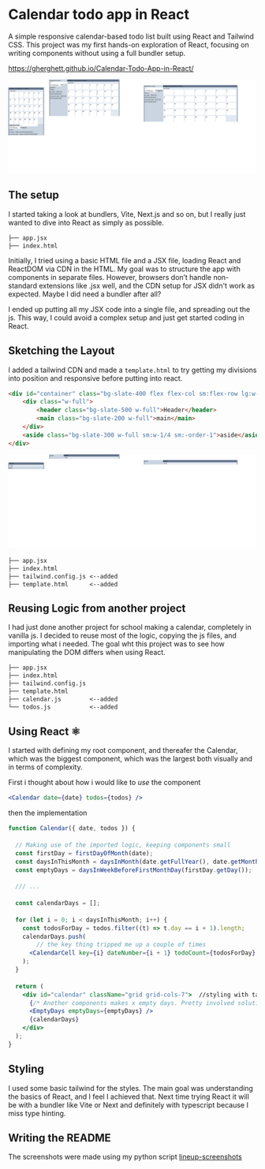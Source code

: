 # Calendar todo app in React

A simple responsive calendar-based todo list built using React and Tailwind CSS. This project was my first hands-on exploration of React, focusing on writing components without using a full bundler setup.

https://gherghett.github.io/Calendar-Todo-App-in-React/

![horizontal collage of screenshots](readme_images/horizontal_collage_transparent.png)

## The setup

I started taking a look at bundlers, Vite, Next.js and so on, but I really just wanted to dive into React as simply as possible.
```
├── app.jsx
├── index.html
```
Initially, I tried using a basic HTML file and a JSX file, loading React and ReactDOM via CDN in the HTML. My goal was to structure the app with components in separate files. However, browsers don’t handle non-standard extensions like .jsx well, and the CDN setup for JSX didn't work as expected. Maybe I did need a bundler after all?

I ended up putting all my JSX code into a single file, and spreading out the js. This way, I could avoid a complex setup and just get started coding in React.

## Sketching the Layout

I added a tailwind CDN and made a `template.html` to try getting my divisions into position and responsive before putting into react.

```html
<div id="container" class="bg-slate-400 flex flex-col sm:flex-row lg:w-[1024px] lg:mx-auto">
    <div class="w-full">
        <header class="bg-slate-500 w-full">Header</header>
        <main class="bg-slate-200 w-full">main</main>
    </div>
    <aside class="bg-slate-300 w-full sm:w-1/4 sm:-order-1">aside</aside>
</div>
```
![template](readme_images/template_responsive.png)
```
├── app.jsx
├── index.html
├── tailwind.config.js <--added
├── template.html      <--added 
```

## Reusing Logic from another project

I had just done another project for school making a calendar, completely in vanilla js. I decided to reuse most of the logic, copying the js files, and importing what i needed. The goal wht this project was to see how manipulating the DOM differs when using React.

```
├── app.jsx
├── index.html
├── tailwind.config.js
├── template.html
├── calendar.js        <--added
└── todos.js           <--added
```

## Using React ⚛

I started with defining my root component, and thereafer the Calendar, which was the biggest  component, which was the largest both visually and in terms of complexity.

First i thought about how i would like to *use* the component
```jsx
<Calendar date={date} todos={todos} />
```
then the implementation
```jsx
function Calendar({ date, todos }) {

  // Making use of the imported logic, keeping components small
  const firstDay = firstDayOfMonth(date);
  const daysInThisMonth = daysInMonth(date.getFullYear(), date.getMonth());
  const emptyDays = daysInWeekBeforeFirstMonthDay(firstDay.getDay());

  /// ...
  
  const calendarDays = [];
  
  for (let i = 0; i < daysInThisMonth; i++) {
    const todosForDay = todos.filter((t) => t.day == i + 1).length;
    calendarDays.push(
        // the key thing tripped me up a couple of times
      <CalendarCell key={i} dateNumber={i + 1} todoCount={todosForDay} />
    );
  }
  
  return (
    <div id="calendar" className="grid grid-cols-7">  //styling with tailwind
      {/* Another components makes x empty days. Pretty involved solution in retrospect. */}
      <EmptyDays emptyDays={emptyDays} /> 
      {calendarDays}
    </div>
  );
}
```
## Styling

I used some basic tailwind for the styles. The main goal was understanding the basics of React, and I feel I achieved that. Next time trying React it will be with a bundler like Vite or Next and definitely with typescript because I miss type hinting.

## Writing the README

The screenshots were made using my python script [lineup-screenshots](https://github.com/gherghett/lineup-screenshots)
